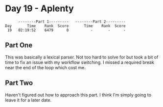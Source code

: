# Day 19 - Aplenty

```
      --------Part 1---------   --------Part 2---------
Day       Time    Rank  Score       Time    Rank  Score
 19   02:19:52    6479      0          -       -      -
```

## Part One

This was basically a lexical parser. Not too hard to solve for but took a bit of time to fix an issue with my workflow
switching. I missed a required break near the end of the loop which cost me.

## Part Two

Haven't figured out how to approach this part. I think I'm simply going to leave it for a later date.
